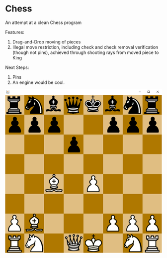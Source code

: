 # Chess
An attempt at a clean Chess program

Features:
  1. Drag-and-Drop moving of pieces
  2. Illegal move restriction, including check and check removal verification (though not pins), achieved through shooting rays from moved piece to King

Next Steps: 
  1. Pins
  2. An engine would be cool. 

![danishGambit](danish_gambit.png)
